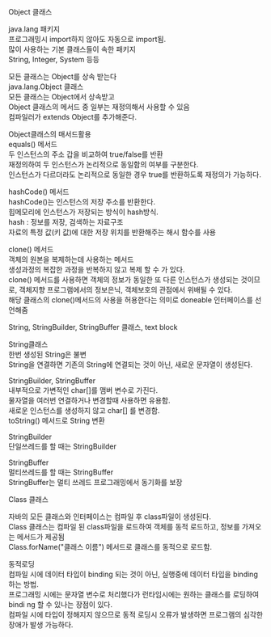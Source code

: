Object 클래스    

java.lang 패키지  
프로그래밍시 import하지 않아도 자동으로 import됨.  
많이 사용하는 기본 클래스들이 속한 패키지  
String, Integer, System 등등    

모든 클래스는 Object를 상속 받는다  
java.lang.Object 클래스  
모든 클래스는 Object에서 상속받고  
Object 클래스의 메서드 중 일부는 재정의해서 사용할 수 있음  
컴파일러가 extends Object를 추가해준다.    

Object클래스의 매서드활용  
equals() 메서드  
두 인스턴스의 주소 갑을 비교하여 true/false를 반환  
재정의하여 두 인스턴스가 논리적으로 동일함의 여부를 구분한다.  
인스턴스가 다르더라도 논리적으로 동일한 경우 true를 반환하도록 재정의가 가능하다.    

hashCode() 메서드  
hashCode()는 인스턴스의 저장 주소를 반환한다.  
힙메모리에 인스턴스가 저장되는 방식이 hash방식.  
hash : 정보를 저장, 검색하는 자료구조  
자료의 특정 값(키 값)에 대한 저장 위치를 반환해주는 해시 함수를 사용    

clone() 메서드  
객체의 원본을 복제하는데 사용하는 메서드  
생성과정의 복잡한 과정을 반복하지 않고 복제 할 수 가 있다.  
clone() 메서드를 사용하면 객체의 정보가 동일한 또 다른 인스턴스가 생성되는 것이므로, 객체지향 프로그램에서의 정보은닉, 객체보호의 관점에서 위배될 수 있다.  
해당 클래스의 clone()메서드의 사용을 허용한다는 의미로 doneable 인터페이스를 선언해줌    
  

String, StringBuilder, StringBuffer 클래스, text block    

String클래스  
한번 생성된 String은 불변  
String을 연결하면 기존의 String에 연결되는 것이 아닌, 새로운 문자열이 생성된다.    

StringBuilder, StringBuffer  
내부적으로 가변적인 char[]를 맴버 변수로 가진다.  
물자열을 여러번 연결하거나 변경할때 사용하면 유용함.  
새로운 인스턴스를 생성하지 않고 char[] 를 변경함.  
toString() 메서드로 String 변환    

StringBuilder  
단일쓰레드를 할 때는 StringBuilder    

StringBuffer  
멀티쓰레드를 할 때는 StringBuffer  
StringBuffer는 멀티 쓰레드 프로그래밍에서 동기화를 보장      


Class 클래스    

자바의 모든 클래스와 인터페이스는 컴파일 후 class파일이 생성된다.  
Class 클래스는 컴파일 된 class파일을 로드하여 객체를 동적 로드하고, 정보를 가져오는 메서드가 제공됨  
Class.forName("클래스 이름") 메서드로 클래스를 동적으로 로드함.    

동적로딩  
컴파일 시에 데이터 타입이 binding 되는 것이 아닌, 실행중에 데이터 타입을 binding 하는 방법.  
프로그래밍 시에는 문자열 변수로 처리했다가 런타임시에는 원하는 클래스를 로딩하여 bindi ng 할 수 있나는 장점이 있다.  
컴파일 시에 타입이 정해지지 않으므로 동적 로딩시 오류가 발생하면 프로그램의 심각한 장애가 발생 가능하다.  